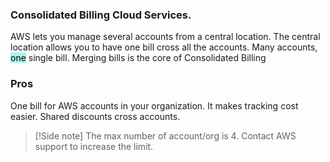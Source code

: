 ### Consolidated Billing Cloud Services.

AWS lets you manage several accounts from a central location.
The central location allows you to have one bill cross all the accounts.
Many accounts, <mark style="background-color: #a9f5eb;">one</mark> single bill.
Merging bills is the core of Consolidated Billing

### Pros

One bill for AWS accounts in your organization.
It makes tracking cost easier.
Shared discounts cross accounts.

>[!Side note]
>The max number of account/org is 4.
>Contact AWS support to increase the limit.

